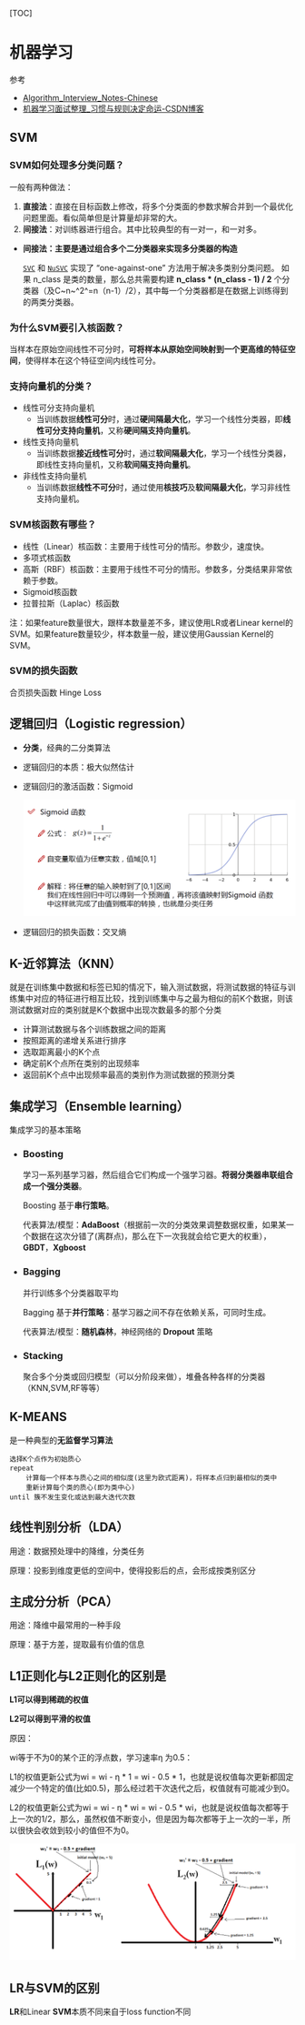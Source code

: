 [TOC]

# 机器学习

参考

* [Algorithm_Interview_Notes-Chinese]([https://github.com/DarLiner/Algorithm_Interview_Notes-Chinese/blob/master/A-%E6%9C%BA%E5%99%A8%E5%AD%A6%E4%B9%A0/A-%E6%9C%BA%E5%99%A8%E5%AD%A6%E4%B9%A0%E7%AE%97%E6%B3%95.md](https://github.com/DarLiner/Algorithm_Interview_Notes-Chinese/blob/master/A-机器学习/A-机器学习算法.md))
* [机器学习面试整理_习惯与规则决定命运-CSDN博客](https://blog.csdn.net/mengzhengnan/article/details/102755068)

## SVM

### **SVM如何处理多分类问题？**

一般有两种做法：

1. **直接法**：直接在目标函数上修改，将多个分类面的参数求解合并到一个最优化问题里面。看似简单但是计算量却非常的大。
2. **间接法**：对训练器进行组合。其中比较典型的有一对一，和一对多。



* **间接法：主要是通过组合多个二分类器来实现多分类器的构造**

  [`SVC`](https://www.studyai.cn/modules/generated/sklearn.svm.SVC.html#sklearn.svm.SVC) 和 [`NuSVC`](https://www.studyai.cn/modules/generated/sklearn.svm.NuSVC.html#sklearn.svm.NuSVC) 实现了 “one-against-one” 方法用于解决多类别分类问题。 如果 n_class 是类的数量，那么总共需要构建 **n_class * (n_class - 1) / 2** 个分类器（及C~n~^2^=n（n-1）/2），其中每一个分类器都是在数据上训练得到的两类分类器。

### 为什么SVM要引入核函数？

当样本在原始空间线性不可分时，**可将样本从原始空间映射到一个更高维的特征空间**，使得样本在这个特征空间内线性可分。

### 支持向量机的分类？

- 线性可分支持向量机
  - 当训练数据**线性可分**时，通过**硬间隔最大化**，学习一个线性分类器，即**线性可分支持向量机**，又称**硬间隔支持向量机**。
- 线性支持向量机
  - 当训练数据**接近线性可分**时，通过**软间隔最大化**，学习一个线性分类器，即线性支持向量机，又称**软间隔支持向量机**。
- 非线性支持向量机
  - 当训练数据**线性不可分**时，通过使用**核技巧**及**软间隔最大化**，学习非线性支持向量机。

### SVM核函数有哪些？

- 线性（Linear）核函数：主要用于线性可分的情形。参数少，速度快。
- 多项式核函数
- 高斯（RBF）核函数：主要用于线性不可分的情形。参数多，分类结果非常依赖于参数。
- Sigmoid核函数
- 拉普拉斯（Laplac）核函数

注：如果feature数量很大，跟样本数量差不多，建议使用LR或者Linear kernel的SVM。如果feature数量较少，样本数量一般，建议使用Gaussian Kernel的SVM。

### SVM的损失函数

合页损失函数 Hinge Loss

## 逻辑回归（Logistic regression）

* **分类**，经典的二分类算法

* 逻辑回归的本质：极大似然估计

* 逻辑回归的激活函数：Sigmoid

  ![image-20200620151402177](image/image-20200620151402177.png)

* 逻辑回归的损失函数：交叉熵

## K-近邻算法（KNN）

就是在训练集中数据和标签已知的情况下，输入测试数据，将测试数据的特征与训练集中对应的特征进行相互比较，找到训练集中与之最为相似的前K个数据，则该测试数据对应的类别就是K个数据中出现次数最多的那个分类

* 计算测试数据与各个训练数据之间的距离
* 按照距离的递增关系进行排序
* 选取距离最小的K个点
* 确定前K个点所在类别的出现频率
* 返回前K个点中出现频率最高的类别作为测试数据的预测分类

## 集成学习（Ensemble learning）

集成学习的基本策略

* ### **Boosting**

  学习一系列基学习器，然后组合它们构成一个强学习器。**将弱分类器串联组合成一个强分类器**。

  Boosting 基于**串行策略**。

  代表算法/模型：**AdaBoost**（根据前一次的分类效果调整数据权重，如果某一个数据在这次分错了(离群点)，那么在下一次我就会给它更大的权重）， **GBDT**，**Xgboost**

* ### Bagging

  并行训练多个分类器取平均

  Bagging 基于**并行策略**：基学习器之间不存在依赖关系，可同时生成。

  代表算法/模型：**随机森林**，神经网络的 **Dropout** 策略

* ### Stacking

  聚合多个分类或回归模型（可以分阶段来做），堆叠各种各样的分类器（KNN,SVM,RF等等）

## K-MEANS

是一种典型的**无监督学习算法**

```
选择K个点作为初始质心  
repeat  
    计算每一个样本与质心之间的相似度(这里为欧式距离)，将样本点归到最相似的类中
    重新计算每个类的质心(即为类中心)  
until 簇不发生变化或达到最大迭代次数  
```

## 线性判别分析（LDA）

用途：数据预处理中的降维，分类任务

原理：投影到维度更低的空间中，使得投影后的点，会形成按类别区分

## 主成分分析（PCA）

用途：降维中最常用的一种手段

原理：基于方差，提取最有价值的信息

## L1正则化与L2正则化的区别是

**L1可以得到稀疏的权值**

**L2可以得到平滑的权值**

原因：

wi等于不为0的某个正的浮点数，学习速率η 为0.5：

L1的权值更新公式为wi = wi - η * 1 = wi - 0.5 * 1，也就是说权值每次更新都固定减少一个特定的值(比如0.5)，那么经过若干次迭代之后，权值就有可能减少到0。

L2的权值更新公式为wi = wi - η * wi = wi - 0.5 * wi，也就是说权值每次都等于上一次的1/2，那么，虽然权值不断变小，但是因为每次都等于上一次的一半，所以很快会收敛到较小的值但不为0。

![image-20200725164216391](image/image-20200725164216391.png)

## LR与SVM的区别

**LR**和Linear **SVM**本质不同来自于loss function不同